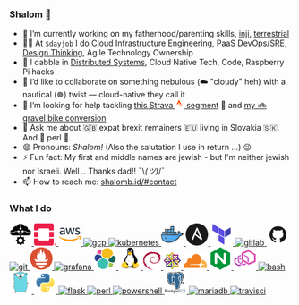 ### Shalom 👋

- 🔭 I’m currently working on my fatherhood/parenting skills, [inji](https://github.com/shalomb/inji), [terrestrial](https://github.com/shalomb/terrestrial)
- 👨‍💼 At [`$dayjob`](https://www.linkedin.com/company/dt-pan-net/) I do Cloud Infrastructure Engineering, PaaS DevOps/SRE, [Design Thinking](https://www.interaction-design.org/literature/article/what-is-design-thinking-and-why-is-it-so-popular), Agile Technology Ownership
- 🌱 I dabble in [Distributed Systems](https://www.confluent.io/learn/distributed-systems/), Cloud Native Tech, Code, Raspberry Pi hacks
- 👯 I’d like to collaborate on something nebulous (☁️ "cloudy" heh) with a nautical (☸) twist — cloud-native they call it
- 🤔 I’m looking for help tackling [this Strava <img src="img/strava.png" height="16" width="16" /> segment](https://www.strava.com/segments/21756358) 🚴 and [my 🚲 gravel bike conversion](https://gist.github.com/shalomb/2f253a20f71d6908d0a19708405c7ae2)
- 💬 Ask me about 🇬🇧 expat brexit remainers 🇪🇺 living in Slovakia 🇸🇰. And 🤎 perl 🤎.
- 😄 Pronouns: _Shalom!_ (Also the salutation I use in return ...) 😉
- ⚡ Fun fact: My first and middle names are jewish - but I'm neither jewish nor Israeli. Well .. Thanks dad!! ¯\\_(ツ)_/¯
- 📫 How to reach me: [shalomb.id/#contact](https://shalomb.id/#contact)

<h3 align="left">What I do</h3>
<p align="left">
 <a href="https://en.wikipedia.org/wiki/Platform_as_a_service" target="_blank"> <img src="img/paas.png" alt="PaaS" width="40" height="40"/> </a>
 <a href="https://openstack.org" target="_blank"> <img src="img/openstack.png" alt="openstack" width="40" height="40"/> </a>
<a href="https://aws.amazon.com" target="_blank"> <img src="img/aws.webp" alt="aws" width="40" height="40"/> </a>
 <a href="https://cloud.google.com" target="_blank"> <img src="https://www.vectorlogo.zone/logos/google_cloud/google_cloud-icon.svg" alt="gcp" width="40" height="40"/> </a>
 <a href="https://kubernetes.io" target="_blank"> <img src="https://www.vectorlogo.zone/logos/kubernetes/kubernetes-icon.svg" alt="kubernetes" width="40" height="40"/> </a>
 <a href="https://www.docker.com/" target="_blank"> <img src="img/docker.png" alt="docker" width="40" height="40"/> </a>
 <a href="https://ansible.com/" target="_blank"> <img src="img/ansible.png" alt="ansible" width="40" height="40"/> </a>
 <a href="https://terraform.io/" target="_blank"> <img src="img/terraform.png" alt="terraform" width="40" height="40"/> </a>
 <a href="https://gitlab.com/" target="_blank"> <img src="https://upload.wikimedia.org/wikipedia/commons/thumb/1/18/GitLab_Logo.svg/1200px-GitLab_Logo.svg.png" alt="gitlab" width="40" height="40"/> </a>
 <a href="https://github.com/" target="_blank"> <img src="img/github.png" alt="github" width="40" height="40"/> </a>
 <a href="https://git-scm.com/" target="_blank"> <img src="https://www.vectorlogo.zone/logos/git-scm/git-scm-icon.svg" alt="git" width="40" height="40"/> </a>
 <a href="https://prometheus.io/" target="_blank"> <img src="img/prometheus.png" alt="prometheus" width="40" height="40"/> </a>
 <a href="https://grafana.com/" target="_blank"> <img src="https://www.vectorlogo.zone/logos/grafana/grafana-icon.svg" alt="grafana" width="40" height="40"/> </a>
 <a href="https://elasticsearch.com/" target="_blank"> <img src="img/elasticsearch.png" alt="elasticsearch" width="40" height="40"/> </a>
 <a href="https://www.linux.org/" target="_blank"> <img src="https://raw.githubusercontent.com/devicons/devicon/master/icons/linux/linux-original.svg" alt="linux" width="40" height="40"/> </a>
 <a href="https://www.debian.org/" target="_blank"> <img src="img/debian.png" alt="debian" width="32" height="32"/> </a>
 <a href="https://www.centos.org/" target="_blank"> <img src="img/centos.png" alt="centos" width="32" height="32"/> </a>
 <a href="https://www.cloudflare.com/" target="_blank"> <img src="img/cloudflare.png" alt="cloudflare" width="42" height="32"/> </a>
 <a href="https://www.nginx.com/" target="_blank"> <img src="https://raw.githubusercontent.com/devicons/devicon/master/icons/nginx/nginx-original.svg" alt="nginx" width="40" height="40"/> </a>
 <a href="https://envoyproxy.io/" target="_blank"> <img src="img/envoy.png" alt="envoy" width="40" height="40"/> </a>
 <a href="https://www.gnu.org/software/bash/" target="_blank"> <img src="https://www.vectorlogo.zone/logos/gnu_bash/gnu_bash-icon.svg" alt="bash" width="40" height="40"/> </a>
 <a href="https://golang.org" target="_blank"> <img src="https://raw.githubusercontent.com/devicons/devicon/master/icons/go/go-original.svg" alt="go" width="40" height="40"/> </a>
 <a href="https://www.python.org" target="_blank"> <img src="https://raw.githubusercontent.com/devicons/devicon/master/icons/python/python-original.svg" alt="python" width="40" height="40"/> </a>
 <a href="https://flask.palletsprojects.com/" target="_blank"> <img src="https://www.vectorlogo.zone/logos/pocoo_flask/pocoo_flask-icon.svg" alt="flask" width="40" height="40"/> </a>
 <a href="https://www.perl.org/" target="_blank"> <img src="https://api.iconify.design/logos-perl.svg" alt="perl" width="40" height="40"/> </a>
 <a href="https://devblogs.microsoft.com/powershell/powershell-core-6-0-generally-available-ga-and-supported/" target="_blank"> <img src="https://upload.wikimedia.org/wikipedia/commons/a/af/PowerShell_Core_6.0_icon.png" alt="powershell" width="40" height="40"/> </a>
 <a href="https://www.postgresql.org" target="_blank"> <img src="https://raw.githubusercontent.com/devicons/devicon/master/icons/postgresql/postgresql-original-wordmark.svg" alt="postgresql" width="40" height="40"/> </a>
 <a href="https://mariadb.org/" target="_blank"> <img src="https://www.vectorlogo.zone/logos/mariadb/mariadb-icon.svg" alt="mariadb" width="40" height="40"/> </a>
 <a href="https://travis-ci.org" target="_blank"> <img src="https://www.vectorlogo.zone/logos/travis-ci/travis-ci-icon.svg" alt="travisci" width="40" height="40"/> </a>

</p>
